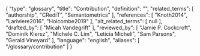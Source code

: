 {
    "type": "glossary",
    "title": "Contribution",
    "definition": "",
    "related_terms": [
        "authorship",
        "CRediT",
        "Semantometrics"
    ],
    "references": [
        "Knoth2014",
        "Lariviere2016",
        "Holcombe2019"
    ],
    "alt_related_terms": [
        null
    ],
    "drafted_by": [
        "Micah Vandegrift"
    ],
    "reviewed_by": [
        "Jamie P. Cockcroft",
        "Dominik Kiersz",
        "Michele C. Lim",
        "Leticia Micheli",
        "Sam Parsons",
        "Gerald Vineyard"
    ],
    "language": "english",
    "aliases": [
        "/glossary/contribution"
    ]
}